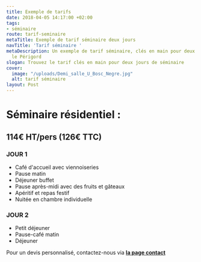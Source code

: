 ```yaml
---
title: Exemple de tarifs
date: 2018-04-05 14:17:00 +02:00
tags:
- séminaire
route: tarif-seminaire
metaTitle: Exemple de tarif séminaire deux jours
navTitle: 'Tarif séminaire '
metaDescription: Un exemple de tarif séminaire, clés en main pour deux jours dans
  le Périgord
slogan: Trouvez le tarif clés en main pour deux jours de séminaire
cover:
  image: "/uploads/Demi_salle_U_Bosc_Negre.jpg"
  alt: tarif séminaire
layout: Post
---
```


# Séminaire résidentiel : 

## 114€ HT/pers (126€ TTC)

### JOUR 1
* Café d'accueil avec viennoiseries
* Pause matin
* Déjeuner buffet
* Pause après-midi avec des fruits et gâteaux
* Apéritif et repas festif
* Nuitée en chambre individuelle

### JOUR 2
* Petit déjeuner
* Pause-café matin
* Déjeuner

Pour un devis personnalisé, contactez-nous via [**la page contact**](https://www.boscnegre-vacances.com/contact/)
